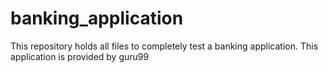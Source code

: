 # banking_application
This repository holds all files to completely test a banking application. This application is provided by guru99
